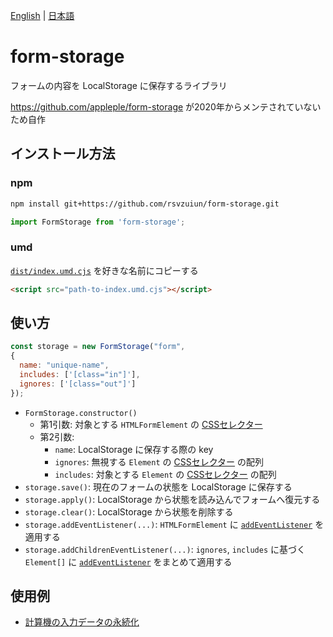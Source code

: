 [English](README.md) | [日本語](README-ja.md)

# form-storage

フォームの内容を LocalStorage に保存するライブラリ

https://github.com/appleple/form-storage が2020年からメンテされていないため自作

## インストール方法

### npm

```sh
npm install git+https://github.com/rsvzuiun/form-storage.git
```

```js
import FormStorage from 'form-storage';
```


### umd

[`dist/index.umd.cjs`](dist/index.umd.cjs) を好きな名前にコピーする

```html
<script src="path-to-index.umd.cjs"></script>
```

## 使い方

```js
const storage = new FormStorage("form",
{
  name: "unique-name",
  includes: ['[class="in"]'],
  ignores: ['[class="out"]']
});
```

* `FormStorage.constructor()`
  * 第1引数: 対象とする `HTMLFormElement` の [CSSセレクター](https://developer.mozilla.org/ja/docs/Web/CSS/CSS_selectors)
  * 第2引数:
    * `name`: LocalStorage に保存する際の key
    * `ignores`: 無視する `Element` の [CSSセレクター](https://developer.mozilla.org/ja/docs/Web/CSS/CSS_selectors) の配列
    * `includes`: 対象とする `Element` の [CSSセレクター](https://developer.mozilla.org/ja/docs/Web/CSS/CSS_selectors) の配列
* `storage.save()`: 現在のフォームの状態を LocalStorage に保存する
* `storage.apply()`: LocalStorage から状態を読み込んでフォームへ復元する
* `storage.clear()`: LocalStorage から状態を削除する
* `storage.addEventListener(...)`: `HTMLFormElement` に [`addEventListener`](https://developer.mozilla.org/ja/docs/Web/API/EventTarget/addEventListener) を適用する
* `storage.addChildrenEventListener(...)`: `ignores`, `includes` に基づく `Element[]` に [`addEventListener`](https://developer.mozilla.org/ja/docs/Web/API/EventTarget/addEventListener) をまとめて適用する

## 使用例

* [計算機の入力データの永続化](https://github.com/rsvzuiun/rsvzuiun.github.io/tree/main/content/posts/pot)
